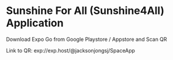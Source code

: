 # Sunshine For All (Sunshine4All) Application

Download Expo Go from Google Playstore / Appstore and Scan QR

Link to QR: exp://exp.host/@jacksonjongsj/SpaceApp





